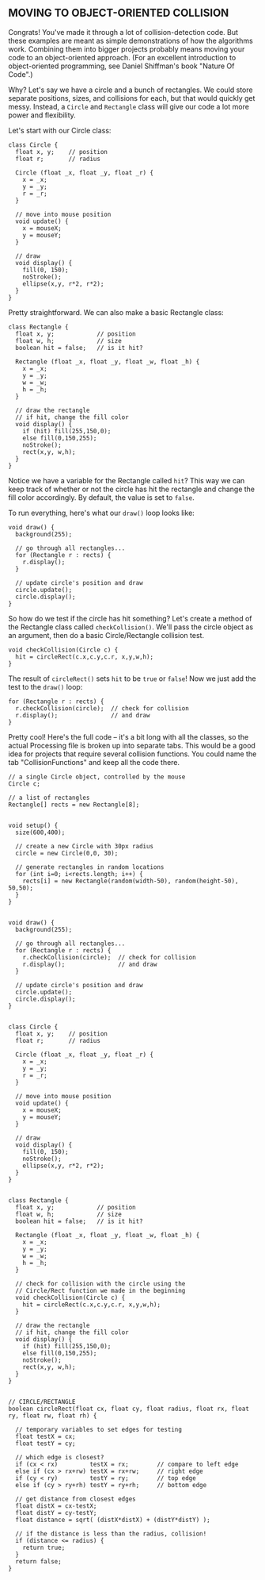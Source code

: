 ## MOVING TO OBJECT-ORIENTED COLLISION  
Congrats! You've made it through a lot of collision-detection code. But these examples are meant as simple demonstrations of how the algorithms work. Combining them into bigger projects probably means moving your code to an object-oriented approach. (For an excellent introduction to object-oriented programming, see Daniel Shiffman's book "Nature Of Code".)

Why? Let's say we have a circle and a bunch of rectangles. We could store separate positions, sizes, and collisions for each, but that would quickly get messy. Instead, a `Circle` and `Rectangle` class will give our code a lot more power and flexibility.

Let's start with our Circle class:

	class Circle {
	  float x, y;    // position
	  float r;       // radius
	  
	  Circle (float _x, float _y, float _r) {
	    x = _x;
	    y = _y;
	    r = _r;
	  }
	  
	  // move into mouse position
	  void update() {
	    x = mouseX;
	    y = mouseY;
	  }
	  
	  // draw
	  void display() {
	    fill(0, 150);
	    noStroke();
	    ellipse(x,y, r*2, r*2);
	  }
	}

Pretty straightforward. We can also make a basic Rectangle class:

	class Rectangle {
	  float x, y;            // position
	  float w, h;            // size
	  boolean hit = false;   // is it hit?
	  
	  Rectangle (float _x, float _y, float _w, float _h) {
	    x = _x;
	    y = _y;
	    w = _w;
	    h = _h;
	  }
	  
	  // draw the rectangle
	  // if hit, change the fill color
	  void display() {
	    if (hit) fill(255,150,0);
	    else fill(0,150,255);
	    noStroke();
	    rect(x,y, w,h);
	  }
	}

Notice we have a variable for the Rectangle called `hit`? This way we can keep track of whether or not the circle has hit the rectangle and change the fill color accordingly. By default, the value is set to `false`.

To run everything, here's what our `draw()` loop looks like:

	void draw() {
	  background(255);
	  
	  // go through all rectangles...
	  for (Rectangle r : rects) {
	    r.display();
	  }
	  
	  // update circle's position and draw
	  circle.update();
	  circle.display();
	}

So how do we test if the circle has hit something? Let's create a method of the Rectangle class called `checkCollision()`. We'll pass the circle object as an argument, then do a basic Circle/Rectangle collision test.

	void checkCollision(Circle c) {
	  hit = circleRect(c.x,c.y,c.r, x,y,w,h);
  	}

The result of `circleRect()` sets `hit` to be `true` or `false`! Now we just add the test to the `draw()` loop:

	for (Rectangle r : rects) {
	  r.checkCollision(circle);  // check for collision
	  r.display();               // and draw
	}

Pretty cool! Here's the full code – it's a bit long with all the classes, so the actual Processing file is broken up into separate tabs. This would be a good idea for projects that require several collision functions. You could name the tab "CollisionFunctions" and keep all the code there.

	// a single Circle object, controlled by the mouse
	Circle c;

	// a list of rectangles
	Rectangle[] rects = new Rectangle[8];


	void setup() {
	  size(600,400);
	  
	  // create a new Circle with 30px radius
	  circle = new Circle(0,0, 30);
	  
	  // generate rectangles in random locations
	  for (int i=0; i<rects.length; i++) {
	    rects[i] = new Rectangle(random(width-50), random(height-50), 50,50);
	  }
	}


	void draw() {
	  background(255);
	  
	  // go through all rectangles...
	  for (Rectangle r : rects) {
	    r.checkCollision(circle);  // check for collision
	    r.display();               // and draw
	  }
	  
	  // update circle's position and draw
	  circle.update();
	  circle.display();
	}


	class Circle {
	  float x, y;    // position
	  float r;       // radius
	  
	  Circle (float _x, float _y, float _r) {
	    x = _x;
	    y = _y;
	    r = _r;
	  }
	  
	  // move into mouse position
	  void update() {
	    x = mouseX;
	    y = mouseY;
	  }
	  
	  // draw
	  void display() {
	    fill(0, 150);
	    noStroke();
	    ellipse(x,y, r*2, r*2);
	  }
	}


	class Rectangle {
	  float x, y;            // position
	  float w, h;            // size
	  boolean hit = false;   // is it hit?
	  
	  Rectangle (float _x, float _y, float _w, float _h) {
	    x = _x;
	    y = _y;
	    w = _w;
	    h = _h;
	  }
	  
	  // check for collision with the circle using the
	  // Circle/Rect function we made in the beginning
	  void checkCollision(Circle c) {
	    hit = circleRect(c.x,c.y,c.r, x,y,w,h);
	  }
	  
	  // draw the rectangle
	  // if hit, change the fill color
	  void display() {
	    if (hit) fill(255,150,0);
	    else fill(0,150,255);
	    noStroke();
	    rect(x,y, w,h);
	  }
	}


	// CIRCLE/RECTANGLE
	boolean circleRect(float cx, float cy, float radius, float rx, float ry, float rw, float rh) {
	  
	  // temporary variables to set edges for testing
	  float testX = cx;
	  float testY = cy;
	  
	  // which edge is closest?
	  if (cx < rx)         testX = rx;        // compare to left edge
	  else if (cx > rx+rw) testX = rx+rw;     // right edge
	  if (cy < ry)         testY = ry;        // top edge
	  else if (cy > ry+rh) testY = ry+rh;     // bottom edge
	  
	  // get distance from closest edges
	  float distX = cx-testX;
	  float distY = cy-testY;
	  float distance = sqrt( (distX*distX) + (distY*distY) );
	  
	  // if the distance is less than the radius, collision!
	  if (distance <= radius) {
	    return true;
	  }
	  return false;
	}
